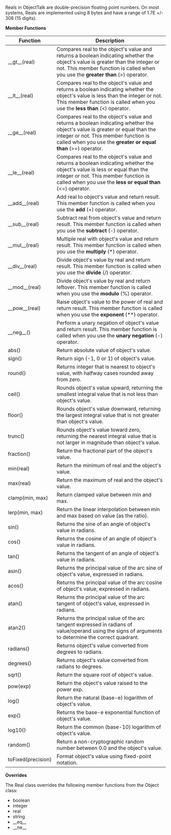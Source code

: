 Reals in ObjectTalk are double-precision floating point numbers. On most
systems, Reals are implemented using 8 bytes and have a range of
1.7E +/- 308 (15 digits).

**Member Functions**

| Function | Description |
| ------ | ----------- |
| \_\_gt__(real) | Compares real to the object's value and returns a boolean indicating whether the object's value is greater than the integer or not. This member function is called when you use the **greater than** (>) operator. |
| \_\_lt__(real) | Compares real to the object's value and returns a boolean indicating whether the object's value is less than the integer or not. This member function is called when you use the **less than** (<) operator. |
| \_\_ge__(real) | Compares real to the object's value and returns a boolean indicating whether the object's value is greater or equal than the integer or not. This member function is called when you use the **greater or equal than** (>=) operator. |
| \_\_le__(real) | Compares real to the object's value and returns a boolean indicating whether the object's value is less or equal than the integer or not. This member function is called when you use the **less or equal than** (<=) operator. |
| \_\_add__(real) | Add real to object's value and return result. This member function is called when you use the **add** (+) operator. |
| \_\_sub__(real) | Subtract real from object's value and return result. This member function is called when you use the **subtract** (-) operator. |
| \_\_mul__(real) | Multiple real with object's value and return result. This member function is called when you use the **multiply** (*) operator. |
| \_\_div__(real) | Divide object's value by real and return result. This member function is called when you use the **divide** (/) operator. |
| \_\_mod__(real) | Divide object's value by real and return leftover. This member function is called when you use the **modulo** (%) operator. |
| \_\_pow__(real) | Raise object's value to the power of real and return result. This member function is called when you use the **exponent** (\*\*) operator. |
| \_\_neg__() | Perform a unary negation of object's value and return result. This member function is called when you use the **unary negation** (-) operator. |
| abs() | Return absolute value of object's value.
| sign() | Return sign (-1, 0 or 1) of object's value.
| round() | Returns integer that is nearest to object's value, with halfway cases rounded away from zero.
| ceil() | Rounds object's value upward, returning the smallest integral value that is not less than object's value.
| floor() | Rounds object's value downward, returning the largest integral value that is not greater than object's value.
| trunc() | Rounds object's value toward zero, returning the nearest integral value that is not larger in magnitude than object's value.
| fraction() | Return the fractional part of the object's value.
| min(real) | Return the minimum of real and the object's value.
| max(real) | Return the maximum of real and the object's value.
| clamp(min, max) | Return clamped value between min and max.
| lerp(min, max) | Return the linear interpolation between min and max based on value (as the ratio).
| sin() | Returns the sine of an angle of object's value in radians.
| cos() | Returns the cosine of an angle of object's value in radians.
| tan() | Returns the tangent of an angle of object's value in radians.
| asin() | Returns the principal value of the arc sine of object's value, expressed in radians.
| acos() | Returns the principal value of the arc cosine of object's value, expressed in radians.
| atan() | Returns the principal value of the arc tangent of object's value, expressed in radians.
| atan2() | Returns the principal value of the arc tangent expressed in radians of value/operand using the signs of arguments to determine the correct quadrant.
| radians() | Returns object's value converted from degrees to radians.
| degrees() | Returns object's value converted from radians to degrees.
| sqrt() | Return the square root of object's value.
| pow(exp) | Return the object's value raised to the power exp.
| log() | Return the natural (base-e) logarithm of object's value.
| exp() | Returns the base-e exponential function of object's value.
| log10() | Return the common (base-10) logarithm of object's value.
| random() | Return a non-cryptographic random number between 0.0 and the object's value.
| toFixed(precision) | Format object's value using fixed-point notation.

**Overrides**

The Real class overrides the following member functions from the Object class:

* boolean
* integer
* real
* string
* \_\_eq__
* \_\_ne__
